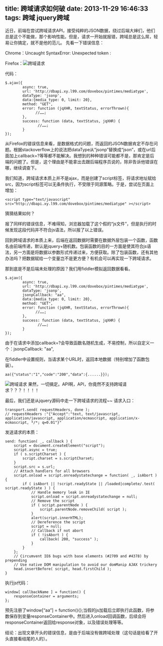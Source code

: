 title: 跨域请求如何破
date: 2013-11-29 16:46:33
tags: 跨域 jquery跨域
---
近日，前端在尝试跨域请求API，接受纯粹的JSON数据，绕过后端大婶们，他们总是这个不能做，那个影响性能。但是，请求一开始就报错，跨域总是这么屌，轻易让你搞定，就不是他的范儿。
先看一下错误信息：

Chrome：Uncaught SyntaxError: Unexpected token :

Firefox：![跨域请求](/img/crossdomain1.png)

代码：

    $.ajax({
            async: true,
            url: 'http://dbapi.xy.l99.com/dovebox/pintimes/mediatype',
            dataType: 'jsonp',
            data:{media_type: 0, limit: 20},
            method: "GET",
            error: function (jqXHR, textStatus, errorThrown){
                  //……;
            },
            success: function (data, textStatus, jqXHR) {
                   //……;
            }
    });
从Firefox的错误信息来看，是数据格式的问题，而返回的JSON数据肯定不存在问题。根据stackoverflow上的说法把dataType从“jsonp”替换成“json”，或在url后面加上callback=?等等都不能解决。我想到的种种错误可能都不是，那肯定是后端的问题了。但是，这个理由是不能拿出去跟后端程序员说的，除非告诉他错误在哪，继续调查下。

我们知道，跨域请求本质上并不是ajax，而是创建了script标签，将请求地址赋给src，因为script标签可以无条件执行，不受限于同源策略。于是，尝试在页面上增加：

    <script type="text/javascript" src="http://dbapi.xy.l99.com/dovebox/pintimes/mediatype" ></script>
猜猜结果如何？

报了同样的错误信息，不难得知，浏览器加载了这个假的“js文件”，但是执行的时候发现这段代码并不符合js语法，所以报了以上错误。

回到跨域请求的本质上来，后端在返回数据时需要在数据外层包装一个函数，函数名由前端传递，默认是jquery+随机数。包装函数的目的一方面是使其符合js语法，另一方面是将数据以参数形式传递过来，方便获取。除了包装函数，还有其他办法吗？把数据赋给一个变量岂不是更方便？有机会可以再实现一下跨域请求。

那到底是不是后端未处理的原因？我们用fiddler模拟返回数据看看。

    $.ajax({
            async: true,
            url: 'http://dbapi.xy.l99.com/dovebox/pintimes/mediatype',
            dataType: 'jsonp',
            jsonpCallback: "aa", 
            data:{media_type: 0, limit: 20},
            method: "GET",
            error: function (jqXHR, textStatus, errorThrown){
                  //……;
            },
            success: function (data, textStatus, jqXHR) {
                   //……;
            }
    });
由于在请求中添加callback=?会导致函数名随机生成，不易控制，所以自定义一个：jsonpCallback: "aa",

在fiddler中设置规则，当请求某个URL时，返回本地数据（特别增加了函数包装）。

    aa({"status":"1","code":"200","data":{......}});
![跨域请求](/img/crossdomain1.png)
果然，一切搞定。API啊，API，你竟然不支持跨域请求？？？！！！！

最后，我们还是从jquery源码中走一下跨域请求的流程~~
请求入口：

    transport.send( requestHeaders, done );
    // requestHeaders :"{"Accept":"text, text/javascript, application/javascript, application/ecmascript, application/x-ecmascript, */*; q=0.01"}"
发送请求的本质：

    send: function( _, callback ) {
        script = document.createElement("script");
        script.async = true;
        if ( s.scriptCharset ) {
            script.charset = s.scriptCharset;
        }
        script.src = s.url;
        // Attach handlers for all browsers
        script.onload = script.onreadystatechange = function( _, isAbort ) {                    
            if ( isAbort || !script.readyState || /loaded|complete/.test( script.readyState ) ) {
                // Handle memory leak in IE
                script.onload = script.onreadystatechange = null;
                // Remove the script
                if ( script.parentNode ) {
                    script.parentNode.removeChild( script );
                }
                alert(script.innerHTML);
                // Dereference the script
                script = null;
                // Callback if not abort
                if ( !isAbort ) {
                    callback( 200, "success" );
                }
            }
        };
        // Circumvent IE6 bugs with base elements (#2709 and #4378) by prepending
        // Use native DOM manipulation to avoid our domManip AJAX trickery
        head.insertBefore( script, head.firstChild );
    }
执行js代码：

    window[ callbackName ] = function() {
        responseContainer = arguments;
    };
预先注册了window[“aa”] = function(){};当假的js加载后立即执行此函数，将参数保存到变量responseContainer中。然后进入onload回调函数，后续会将responseContainer返回给response对象，以及错误处理等等。

结论：出现文章开头的错误信息，是由于后端没有做跨域处理（这句话是给看了开头直接看结尾的人的）。

